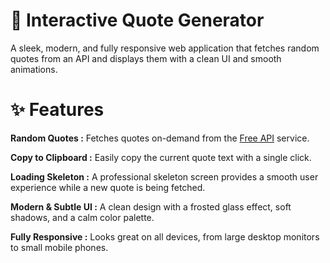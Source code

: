 # 🎨 Interactive Quote Generator
A sleek, modern, and fully responsive web application that fetches random quotes from an API and displays them with a clean UI and smooth animations.

# ✨ Features

**Random Quotes :** Fetches quotes on-demand from the [Free API](https://api.freeapi.app/) service.

**Copy to Clipboard :** Easily copy the current quote text with a single click.

**Loading Skeleton :** A professional skeleton screen provides a smooth user experience while a new quote is being fetched.

**Modern & Subtle UI :** A clean design with a frosted glass effect, soft shadows, and a calm color palette.

**Fully Responsive :** Looks great on all devices, from large desktop monitors to small mobile phones.

